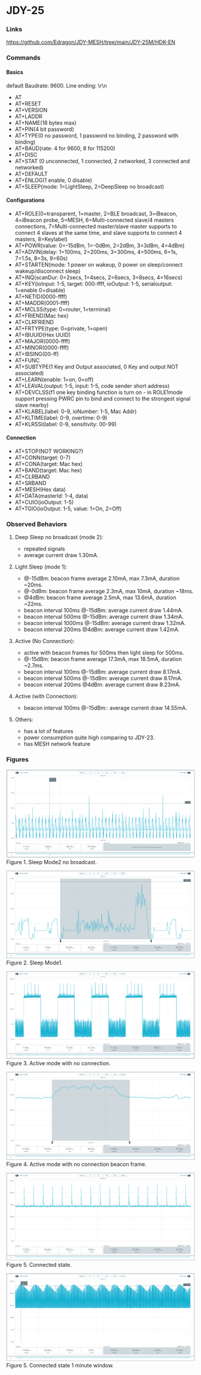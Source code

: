 # JDY-25

### Links
https://github.com/Edragon/JDY-MESH/tree/main/JDY-25M/HDK-EN

### Commands
#### Basics
default Baudrate: 9600. Line ending: \r\n

- AT<br>
- AT+RESET<br>
- AT+VERSION<br>
- AT+LADDR<br>
- AT+NAME(18 bytes max)<br>
- AT+PIN(4 bit password)<br>
- AT+TYPE(0 no password, 1 password no binding, 2 password with binding)<br>
- AT+BAUD(rate: 4 for 9600, 8 for 115200)<br>
- AT+DISC<br>
- AT+STAT (0 unconnected, 1 connected, 2 networked, 3 connected and networked)<br>
- AT+DEFAULT<br>
- AT+ENLOG(1 enable, 0 disable)<br>
- AT+SLEEP(mode: 1=LightSleep, 2=DeepSleep no broadcast)<br>

#### Configurations
- AT+ROLE(0=transparent, 1=master, 2=BLE broadcast, 3=iBeacon, 4=iBeacon probe, 5=MESH, 6=Multi-connected slave/4 masters connections, 7=Multi-connected master/slave master supports to connect 4 slaves at the same time, and slave supports to connect 4 masters, 8=Keylabel)<br>
- AT+POWR(value: 0=-15dBm, 1=-0dBm, 2=2dBm, 3=3dBm, 4=4dBm)<br>
- AT+ADVIN(delay: 1=100ms, 2=200ms, 3=300ms, 4=500ms, 6=1s, 7=1.5s, 8=3s, 9=60s)<br>
- AT+STARTEN(mode: 1 power on wakeup, 0 power on sleep/connect wakeup/disconnect sleep)<br>
- AT+INQ(scanDur: 0=2secs, 1=4secs, 2=6secs, 3=8secs, 4=16secs)<br>
- AT+KEY(ioInput: 1-5, target: 000-ffff, ioOutput: 1-5, serialoutput: 1=enable 0=disable)<br>
- AT+NETID(0000-ffff)<br>
- AT+MADDR(0001-ffff)<br>
- AT+MCLSS(type: 0=router, 1=terminal)<br>
- AT+FRIEND(Mac hex)<br>
- AT+CLRFRIEND<br>
- AT+FRTYPE(type: 0=private, 1=open)<br>
- AT+IBUUID(Hex UUID)<br>
- AT+MAJOR(0000-ffff)<br>
- AT+MINOR(0000-ffff)<br>
- AT+IBSING(00-ff)<br>
- AT+FUNC<br>
- AT+SUBTYPE(1 Key and Output associated, 0 Key and output NOT associated)<br>
- AT+LEARN(enable: 1=on, 0=off)<br>
- AT+LEAVAL(output: 1-5, input: 1-5, code sender short address)<br>
- AT+DEVCLSS(f1 one key binding function is turn on - in ROLE1mode support pressing PWRC pin to bind and connect to the strongest signal slave nearby)<br>
- AT+KLABEL(label: 0-9, ioNumber: 1-5, Mac Addr)<br>
- AT+KLTIME(label: 0-9, overtime: 0-9)<br>
- AT+KLRSSI(label: 0-9, sensitivity: 00-99)<br>

#### Connection
- AT+STOP(NOT WORKING?)<br>
- AT+CONN(target: 0-7)<br>
- AT+CONA(target: Mac hex)<br>
- AT+BAND(target: Mac hex)<br>
- AT+CLRBAND<br>
- AT+SRBAND<br>
- AT+MESH(Hex data)<br>
- AT+DATA(masterId: 1-4, data)<br>
- AT+CUIO(ioOutput: 1-5)<br>
- AT+TGIO(ioOutput: 1-5, value: 1=On, 2=Off)<br>

### Observed Behaviors
1. Deep Sleep no broadcast (mode 2):
   - repeated signals
   - average current draw 1.30mA.

2. Light Sleep (mode 1):
   - @-15dBm: beacon frame average 2.10mA, max 7.3mA, duration ~20ms.
   - @-0dBm: beacon frame average 2.3mA, max 10mA, duration ~18ms.
   - @4dBm: beacon frame average 2.5mA, max 13.6mA, duration ~22ms.
   - beacon interval 100ms @-15dBm: average current draw 1.44mA.
   - beacon interval 500ms @-15dBm: average current draw 1.34mA.
   - beacon interval 1000ms @-15dBm: average current draw 1.32mA.
   - beacon interval 200ms @4dBm: average current draw 1.42mA.

3. Active (No Connection):
   - active with beacon frames for 500ms then light sleep for 500ms.
   - @-15dBm: beacon frame average 17.3mA, max 18.5mA, duration ~2.7ms.
   - beacon interval 100ms @-15dBm: average current draw 8.17mA.
   - beacon interval 500ms @-15dBm: average current draw 8.17mA.
   - beacon interval 200ms @4dBm: average current draw 8.23mA.

4. Active (with Connection):
   - beacon interval 100ms @-15dBm:: average current draw 14.55mA.
   
3. Others:
   - has a lot of features
   - power consumption quite high comparing to JDY-23.
   - has MESH network feature

### Figures
![Alt text](images/JDY-25_SleepMode2_NoBroadcast.png)
Figure 1. Sleep Mode2 no broadcast.

![Alt text](images/JDY-25_SleepMode1.png)
Figure 2. Sleep Mode1.

![Alt text](images/JDY-25_Active_NoConnection.png)
Figure 3. Active mode with no connection.

![Alt text](images/JDY-25_Active_NoConnection_BeaconFrame.png)
Figure 4. Active mode with no connection beacon frame.

![Alt text](images/JDY-25_Active_Connected.png)
Figure 5. Connected state.

![Alt text](images/JDY-25_Active_Connected_1minWindow.png)
Figure 5. Connected state 1 minute window.